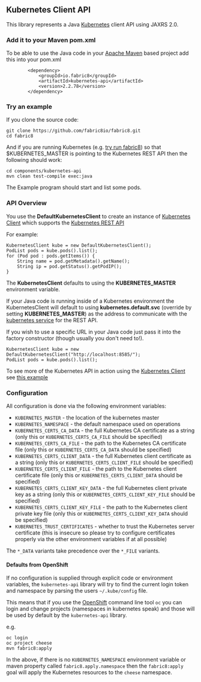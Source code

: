 ## Kubernetes Client API

This library represents a Java [Kubernetes](http://kubernetes.io/) client API using JAXRS 2.0.

### Add it to your Maven pom.xml

To be able to use the Java code in your [Apache Maven](http://maven.apache.org/) based project add this into your pom.xml

            <dependency>
                <groupId>io.fabric8</groupId>
                <artifactId>kubernetes-api</artifactId>
                <version>2.2.78</version>
            </dependency>

### Try an example

If you clone the source code:

    git clone https://github.com/fabric8io/fabric8.git
    cd fabric8

And if you are running Kubernetes (e.g. [try run fabric8](http://fabric8.io/guide/getStarted.html)) so that $KUBERNETES_MASTER is pointing to the Kubernetes REST API then the following should work:

    cd components/kubernetes-api
    mvn clean test-compile exec:java

The Example program should start and list some pods.

### API Overview

You use the **DefaultKubernetesClient** to create an instance of [Kubernetes Client](https://github.com/fabric8io/kubernetes-client) which supports the [Kubernetes REST API](https://github.com/GoogleCloudPlatform/kubernetes/blob/master/DESIGN.md#kubernetes-api-server)

For example:

    KubernetesClient kube = new DefaultKubernetesClient();
    PodList pods = kube.pods().list();
    for (Pod pod : pods.getItems()) {
        String name = pod.getMetadata().getName();
        String ip = pod.getStatus().getPodIP();
    }

The **KubernetesClient** defaults to using the **KUBERNETES_MASTER** environment variable.

If your Java code is running inside of a Kubernetes environment the KubernetesClient will default to using **kubernetes.default.svc** (override by setting **KUBERNETES_MASTER**) as the address to communicate with the [kubernetes service](http://fabric8.io/guide/services.html) for the REST API.

If you wish to use a specific URL in your Java code just pass it into the factory constructor (though usually you don't need to!).

    KubernetesClient kube = new DefaultKubernetesClient("http://localhost:8585/");
    PodList pods = kube.pods().list();

To see more of the Kubernetes API in action using the [Kubernetes Client](https://github.com/fabric8io/kubernetes-client) see [this example](https://github.com/fabric8io/fabric8/blob/master/components/kubernetes-api/src/test/java/io/fabric8/kubernetes/api/Example.java#L48)

### Configuration

All configuration is done via the following environment variables:

* `KUBERNETES_MASTER` - the location of the kubernetes master
* `KUBERNETES_NAMESPACE` - the default namespace used on operations
* `KUBERNETES_CERTS_CA_DATA` - the full Kubernetes CA certificate as a string (only this or `KUBERNETES_CERTS_CA_FILE` should be specified)
* `KUBERNETES_CERTS_CA_FILE` - the path to the Kubernetes CA certificate file (only this or `KUBERNETES_CERTS_CA_DATA` should be specified)
* `KUBERNETES_CERTS_CLIENT_DATA` - the full Kubernetes client certificate as a string (only this or `KUBERNETES_CERTS_CLIENT_FILE` should be specified)
* `KUBERNETES_CERTS_CLIENT_FILE` - the path to the Kubernetes client certificate file (only this or `KUBERNETES_CERTS_CLIENT_DATA` should be specified)
* `KUBERNETES_CERTS_CLIENT_KEY_DATA` - the full Kubernetes client private key as a string (only this or `KUBERNETES_CERTS_CLIENT_KEY_FILE` should be specified)
* `KUBERNETES_CERTS_CLIENT_KEY_FILE` - the path to the Kubernetes client private key file (only this or `KUBERNETES_CERTS_CLIENT_KEY_DATA` should be specified)
* `KUBERNETES_TRUST_CERTIFICATES` - whether to trust the Kubernetes server certificate (this is insecure so please try to configure certificates properly via the other environment variables if at all possible)

The `*_DATA` variants take precedence over the `*_FILE` variants.

#### Defaults from OpenShift

If no configuration is supplied through explicit code or environment variables, the `kubernetes-api` library will try to find the current login token and namespace by parsing the users `~/.kube/config` file.

This means that if you use the [OpenShift](http://www.openshift.org/) command line tool `oc` you can login and change projects (namespaces in kubernetes speak) and those will be used by default by the `kubernetes-api` library.

e.g.

```
oc login
oc project cheese
mvn fabric8:apply
```

In the above, if there is no `KUBERNETES_NAMESPACE` environment variable or maven property called `fabric8.apply.namespace` then the `fabric8:apply` goal will apply the Kubernetes resources to the `cheese` namespace.
